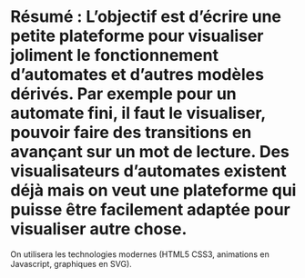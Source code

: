 # Résumé : L’objectif est d’écrire une petite plateforme pour visualiser joliment le fonctionnement d’automates et d’autres modèles dérivés. Par exemple pour un automate fini, il faut le visualiser, pouvoir faire des transitions en avançant sur un mot de lecture. Des visualisateurs d’automates existent déjà mais on veut une plateforme qui puisse être facilement adaptée pour visualiser autre chose.

On utilisera les technologies modernes (HTML5 CSS3, animations en Javascript, graphiques en SVG).
